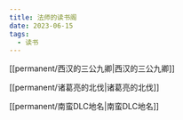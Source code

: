 ```yaml
---
title: 法师的读书阁
date: 2023-06-15
tags:
  - 读书
---
```


[[permanent/西汉的三公九卿|西汉的三公九卿]]

[[permanent/诸葛亮的北伐|诸葛亮的北伐]]

[[permanent/南蛮DLC地名|南蛮DLC地名]]